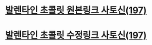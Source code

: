 # [발렌타인 초콜릿 원본링크 사토신(197)](http://sp.pf.mbga.jp/12008305/?guid=ON&url=http://125.6.169.35/idolmaster/campaigns/valentine_present/show_flash_present_chocolate/197/0/2/0/1)
# [발렌타인 초콜릿 수정링크 사토신(197)](https://ifielf.github.io/valentine2020/197.html)
